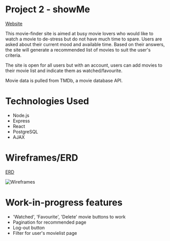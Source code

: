 # Project 2 - showMe

[Website](https://young-scrubland-07615.herokuapp.com/home)

This movie-finder site is aimed at busy movie lovers who would like to watch a movie to de-stress but do not have much time to spare. Users are asked about their current mood and available time. Based on their answers, the site will generate a recommended list of movies to suit the user's criteria.

The site is open for all users but with an account, users can add movies to their movie list and indicate them as watched/favourite.

Movie data is pulled from TMDb, a movie database API.

# Technologies Used
- Node.js
- Express
- React
- PostgreSQL
- AJAX

# Wireframes/ERD

[ERD](https://www.draw.io/?title=showMe.drawio#R7Vpbc9o6EP41PCZjWxjo44Ek7XRgmhNOb08ZFQtbU1tiZHHLrz8rW8I2IhTSuA5TO8yEXV0s7fetd1e4g0bJ5r3Ai2jCAxJ3PCfYdNBNx%2FNcx%2BvCP6XZ5hq%2F5%2BeKUNBAdyoUU%2FpEzEitXdKApJWOkvNY0kVVOeOMkZms6LAQfF3tNudx9a4LHBJLMZ3h2NZ%2BpYGMcu3Adwr9B0LDyNzZdXRLgk1nrUgjHPB1SYVuO2gkOJf5t2QzIrEynrFLPu7umdbdwgRh8pQBTvql%2F%2FBtePXv95R%2FnIxu7j5Px1d6lhWOl3rDE76iRK9Ybo0Z0jVNYsxAGs45k1Pd4oA8i2gcjPGWL9UyUolnP400jLigT9Afx9DkggKahdQoez01G43jEY%2B5yO6DSHZVRk7VjPpegqQw9t7s2d1TTfCm0nGMU2lWyeMYL1L6I1u3GphgEVI25FLyRHcyu7yrLmqeXdCOYxoy0M3gXkQYW%2BS7cbvZ9gT%2FSUpDUQ%2B9QwDA0EbLmJ4ISTYllUbvPeEJkWILXUyrIZ12Jbev5XVBTLendVGJlJ4z0A6hnSHczV3wBb5oypxBH8%2BiD3Tf5w5sT1q2YTwnU8nSWpUu8IyycEzmavndQvOgd6RUHMw2jzN3imgQEKYw5xJL%2FGNHzAWnTGY79ofwAcOMnGu%2F48OaRiC7hQwf1V3IEWewTEwzjAiwZ00Ugyo4ewfRPOpdv4ZYQwoucRqivZoARRagksrYfh4YTC8Aq70nzNxXf4d8tZddeoayD2dXjaj7XsOody3UQ8IEeaRB2nrzy3HtDxrG1SRRJWCVqSHAr0%2FDteIVz%2FnRBSD8pz3adbpNQ29ndisuySOGTaiUt3Xrl4OLTs27agPXzrsWPIWU9HGhqo7WtetE3286R3PtJG0FRTJ%2FbHPv3wJ20HQa5voWsLoad8YUbNEW5W%2BwKO9Xi%2FJu79TggLp10ahn0ah9Mhxys8spy92%2BBekyJSI99si%2FAMD%2BfGl%2BNvSN1%2BbuOwv6RAWFC4e%2BNsAaL7o9u%2FLKATt%2BktYm56%2BBfvOFt2dn5zn8p1RoFwBpfdA1XlZ79jloDt35JyetA7%2BUBY2X155dha2xnEWkjbdvs2z27Hpnjld8Kahsf7iq11t3vyw3B75dGX1WlZEFfHtY0vxhie9WD0u8wYkhf5fWvT5%2FBhZ%2F2sOSQ%2F51OYclnl0xq8MShpM2HJwTDs6HvvHDElNClH8Yw2m65uJvSN7OB6zxwxJk%2B6oFFAlCYsI1GIDK7QOJsaSc3RYtls0imZiQTVjwj3oVFMTbhwSz4FP%2BlFaR%2FFAD2VD5zYyF798Vwteu39XyjYnRmbAtCfdEUDCMiqyZ7tmYmUJ6OiPHsNQBT23%2BKJJl6JyDoVMrRWa0Fams4xCg%2Bh73is9F7EaDauzuGV8zU%2BRb0qMKWlgT7ScByNubCGAJibQmyvi12%2FhvvOxkPyNqptwTEfw%2FPsFsa7Mub9O8Y7AzRbwr59rJZsw0mn7INYqCf5m0LUsnMzC38rFqwH1rDERV4vgOehkD91%2BkRT56JQaCWLzQnXcvXotHt%2F8D)

![Wireframes](https://i.imgur.com/5rpFuJf.jpg)

# Work-in-progress features
- 'Watched', 'Favourite', 'Delete' movie buttons to work
- Pagination for recommended page
- Log-out button
- Filter for user's movielist page

